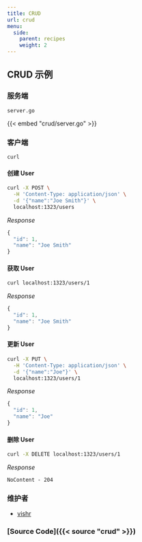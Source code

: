 ```yaml
---
title: CRUD
url: crud
menu:
  side:
    parent: recipes
    weight: 2
---
```


## CRUD 示例

### 服务端

`server.go`

{{< embed "crud/server.go" >}}

### 客户端

`curl`

#### 创建 User

```sh
curl -X POST \
  -H 'Content-Type: application/json' \
  -d '{"name":"Joe Smith"}' \
  localhost:1323/users
```

*Response*

```js
{
  "id": 1,
  "name": "Joe Smith"
}
```

#### 获取 User

```sh
curl localhost:1323/users/1
```

*Response*

```js
{
  "id": 1,
  "name": "Joe Smith"
}
```

#### 更新 User

```sh
curl -X PUT \
  -H 'Content-Type: application/json' \
  -d '{"name":"Joe"}' \
  localhost:1323/users/1
```

*Response*

```js
{
  "id": 1,
  "name": "Joe"
}
```

#### 删除 User

```sh
curl -X DELETE localhost:1323/users/1
```

*Response*

`NoContent - 204`

### 维护者

- [vishr](https://github.com/vishr)

### [Source Code]({{< source "crud" >}})
